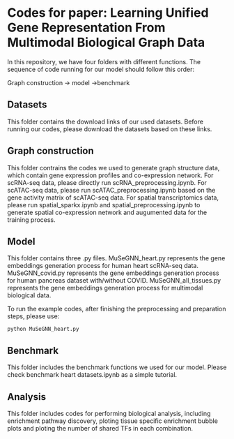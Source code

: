 # Codes for paper: Learning Unified Gene Representation From Multimodal Biological Graph Data


In this repository, we have four folders with different functions. The sequence of code running for our model should follow this order: 

Graph construction -> model ->benchmark

## Datasets

This folder contains the download links of our used datasets. Before running our codes, please download the datasets based on these links.

## Graph construction

This folder contrains the codes we used to generate graph structure data, which contain gene expression profiles and co-expression network. For scRNA-seq data, please directly run scRNA_preprocessing.ipynb. For scATAC-seq data, please run scATAC_preprocessing.ipynb based on the gene activity matrix of scATAC-seq data. For spatial transcriptomics data, please run spatial_sparkx.ipynb and spatial_preprocessing.ipynb to generate spatial co-expression network and augumented data for the training process.


## Model

This folder contains three .py files. MuSeGNN_heart.py represents the gene embeddings generation process for human heart scRNA-seq data. MuSeGNN_covid.py represents the gene embeddings generation process for human pancreas dataset with/without COVID. MuSeGNN_all_tissues.py represents the gene embeddings generation process for multimodal biological data.

To run the example codes, after finishing the preprocessing and preparation steps, please use:

```
python MuSeGNN_heart.py
```

## Benchmark

This folder includes the benchmark functions we used for our model. Please check benchmark heart datasets.ipynb as a simple tutorial.

## Analysis

This folder includes codes for performing biological analysis, including enrichment pathway discovery, ploting tissue specific enrichment bubble plots and ploting the number of shared TFs in each combination.